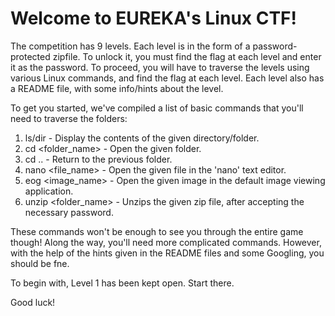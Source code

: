 # Welcome to EUREKA's Linux CTF!

The competition has 9 levels. Each level is in the form of a password-protected zipfile. To unlock it, you must find the flag at each level and enter it as the password.
To proceed, you will have to traverse the levels using various Linux commands, and find the flag at each level. Each level also has a README file, with some info/hints about the level.

To get you started, we've compiled a list of basic commands that you'll need to traverse the folders:
1) ls/dir - Display the contents of the given directory/folder.
2) cd <folder_name> - Open the given folder.
3) cd .. - Return to the previous folder.
4) nano <file_name> - Open the given file in the 'nano' text editor.
5) eog <image_name> - Open the given image in the default image viewing application.
6) unzip <folder_name> - Unzips the given zip file, after accepting the necessary password.

These commands won't be enough to see you through the entire game though! Along the way, you'll need more complicated commands. However, with the help of the hints given in the README files and some Googling, you should be fne.

To begin with, Level 1 has been kept open. Start there.

Good luck!
